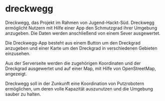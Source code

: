 # dreckwegg
Dreckwegg, das Projekt im Rahmen von Jugend-Hackt-Süd. Dreckwegg ermöglicht Nutzern mit Hilfe einer App den Schmutzgrad ihrer Umgebung anzugeben. Die Daten werden anschließend von einem Sever ausgewertet.

Die Dreckwegg-App besteht aus einem Button um den Dreckgrad anzugeben und einer Karte um den Dreckgrad in verschiedenen Gebieten einzusehen. 

Aus der Serverseite werden die zugehörigen Koordinaten und der Dreckgrad ausgewertet und auf einer Map, mit Hilfe von OpenStreetMap, angezeigt.

Dreckwegg soll in der Zunkunft eine Koordination von Putzrobotern ermöglichen, um deren volle Kapazität auszunutzen und die Umgebung sauber zu halten.

